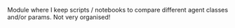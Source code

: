 Module where I keep scripts / notebooks to compare different agent classes and/or params.
Not very organised!
